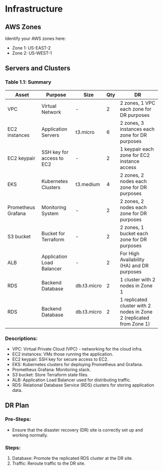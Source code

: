# Infrastructure

## AWS Zones
Identify your AWS zones here:
- Zone 1: US-EAST-2
- Zone 2: US-WEST-1

## Servers and Clusters

### Table 1.1: Summary
| Asset             | Purpose               | Size        | Qty   | DR                                                      |
|-------------------|-----------------------|-------------|-------|---------------------------------------------------------|
| VPC               | Virtual Network       | -           | 2     | 2 zones, 1 VPC each zone for DR purposes                 |
| EC2 instances     | Application Servers   | t3.micro    | 6     | 2 zones, 3 instances each zone for DR purposes           |
| EC2 keypair       | SSH key for access to EC2 | -         | 2     | 1 keypair each zone for EC2 instance access             |
| EKS               | Kubernetes Clusters   | t3.medium   | 4     | 2 zones, 2 nodes each zone for DR purposes               |
| Prometheus Grafana| Monitoring System     | -           | 2     | 2 zones, 2 nodes each zone for DR purposes               |
| S3 bucket         | Bucket for Terraform  | -           | 2     | 2 zones, 1 bucket each zone for DR purposes              |
| ALB               | Application Load Balancer | -        | 2     | For High Availability (HA) and DR purposes              |
| RDS               | Backend Database      | db.t3.micro | 2     | 1 cluster with 2 nodes in Zone 1                        |
| RDS               | Backend Database      | db.t3.micro | 2     | 1 replicated cluster with 2 nodes in Zone 2 (replicated from Zone 1) |

### Descriptions:
- VPC: Virtual Private Cloud (VPC) - networking for the cloud infra.
- EC2 instances: VMs those running the application.
- EC2 keypair: SSH key for secure access to EC2.
- EKS: Kubernetes clusters for deploying Prometheus and Grafana.
- Prometheus Grafana: Monitoring stack.
- S3 bucket: Store Terraform state files.
- ALB: Application Load Balancer used for distributing traffic.
- RDS: Relational Database Service (RDS) clusters for storing application data.

## DR Plan

### Pre-Steps:
- Ensure that the disaster recovery (DR) site is correctly set up and working normally.

### Steps:
1. Database: Promote the replicated RDS cluster at the DR site.
2. Traffic: Reroute traffic to the DR site.
